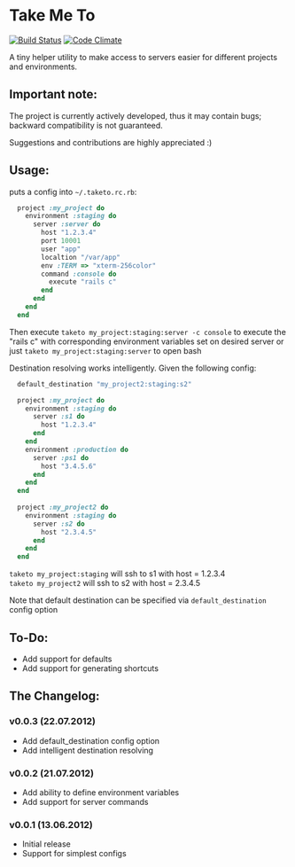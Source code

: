 Take Me To
==========

[![Build Status](https://secure.travis-ci.org/v-yarotsky/taketo.png)](http://travis-ci.org/v-yarotsky/taketo)
[![Code Climate](https://codeclimate.com/badge.png)](https://codeclimate.com/github/v-yarotsky/taketo)

A tiny helper utility to make access to servers easier for different projects and environments.

Important note:
---------------

The project is currently actively developed, thus it may contain bugs;
backward compatibility is not guaranteed.

Suggestions and contributions are highly appreciated :)

Usage:
------

puts a config into ```~/.taketo.rc.rb```:

```ruby
  project :my_project do
    environment :staging do
      server :server do
        host "1.2.3.4"
        port 10001
        user "app"
        localtion "/var/app"
        env :TERM => "xterm-256color"
        command :console do
          execute "rails c"
        end
      end
    end
  end
```

Then execute ```taketo my_project:staging:server -c console``` to execute the "rails c" with corresponding environment variables set on desired server
or just ```taketo my_project:staging:server``` to open bash

Destination resolving works intelligently. Given the following config:

```ruby
  default_destination "my_project2:staging:s2"

  project :my_project do
    environment :staging do
      server :s1 do
        host "1.2.3.4"
      end
    end
    environment :production do
      server :ps1 do
        host "3.4.5.6"
      end
    end
  end
  
  project :my_project2 do
    environment :staging do
      server :s2 do
        host "2.3.4.5"
      end
    end
  end
```

```taketo my_project:staging``` will ssh to s1 with host = 1.2.3.4  
```taketo my_project2``` will ssh to s2 with host = 2.3.4.5   

Note that default destination can be specified via ```default_destination``` config option

  
To-Do:
------

* Add support for defaults
* Add support for generating shortcuts

The Changelog:
--------------

### v0.0.3 (22.07.2012) ###
* Add default_destination config option
* Add intelligent destination resolving

### v0.0.2 (21.07.2012) ###
* Add ability to define environment variables
* Add support for server commands

### v0.0.1 (13.06.2012) ###
* Initial release
* Support for simplest configs

